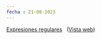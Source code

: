 ```yaml
---
fecha : 21-08-2023
---
```

[Expresiones regulares](onenote:https://comunidadunammx-my.sharepoint.com/personal/daniel278_comunidad_unam_mx/Documents/4º%20semestre/Autómatas%20y%20lenguajes%20formales.one#Expresiones%20regulares&section-id={11391ECA-0AFC-9D46-8C0C-32482CF5B189}&page-id={83BF014E-71BD-814D-8B82-7AB3CFB32CB6}&end)   ([Vista web](https://comunidadunammx-my.sharepoint.com/personal/daniel278_comunidad_unam_mx/_layouts/OneNote.aspx?id=%2Fpersonal%2Fdaniel278_comunidad_unam_mx%2FDocuments%2F4%C2%BA%20semestre&wd=target%28Aut%C3%B3matas%20y%20lenguajes%20formales.one%7C11391ECA-0AFC-9D46-8C0C-32482CF5B189%2FExpresiones%20regulares%7C83BF014E-71BD-814D-8B82-7AB3CFB32CB6%2F%29))
           